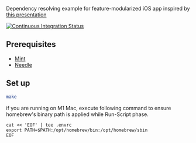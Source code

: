 Dependency resolving example for feature-modularized iOS app inspired by [this presentation](https://scrapbox.io/ikesyo/Mobile_Act_ONLINE_%236_%7C_uber%2Fneedle%E3%82%92%E7%94%A8%E3%81%84%E3%81%9F%E3%83%A2%E3%82%B8%E3%83%A5%E3%83%BC%E3%83%AB%E9%96%93%E3%81%AE%E7%94%BB%E9%9D%A2%E9%81%B7%E7%A7%BB%E3%81%A8DI)

[![Continuous Integration Status](https://github.com/hrfmmr/ios-di-sandbox/workflows/CI/badge.svg)](https://github.com/hrfmmr/ios-di-sandbox/workflows/CI/badge.svg)

## Prerequisites

* [Mint](https://github.com/yonaskolb/Mint)
* [Needle](https://github.com/uber/needle#using-homebrew)

## Set up

```sh
make
```

if you are running on M1 Mac, execute following command to ensure homebrew's binary path is applied while Run-Script phase.

```
cat << 'EOF' | tee .envrc
export PATH=$PATH:/opt/homebrew/bin:/opt/homebrew/sbin
EOF
```

